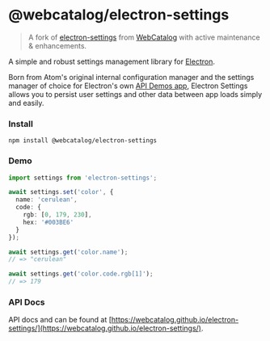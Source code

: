 # @webcatalog/electron-settings

> A fork of [electron-settings](https://github.com/nathanbuchar/electron-settings) from [WebCatalog](https://about.webcatalog.io/) with active maintenance & enhancements.

A simple and robust settings management library for [Electron](https://electronjs.org).

Born from Atom's original internal configuration manager and the settings manager of choice for Electron's own [API Demos app](https://github.com/electron/electron-api-demos), Electron Settings allows you to persist user settings and other data between app loads simply and easily.

### Install

```
npm install @webcatalog/electron-settings
```

### Demo

```ts
import settings from 'electron-settings';

await settings.set('color', {
  name: 'cerulean',
  code: {
    rgb: [0, 179, 230],
    hex: '#003BE6'
  }
});

await settings.get('color.name');
// => "cerulean"

await settings.get('color.code.rgb[1]');
// => 179
```

### API Docs

API docs and can be found at [https://webcatalog.github.io/electron-settings/](https://webcatalog.github.io/electron-settings/).

